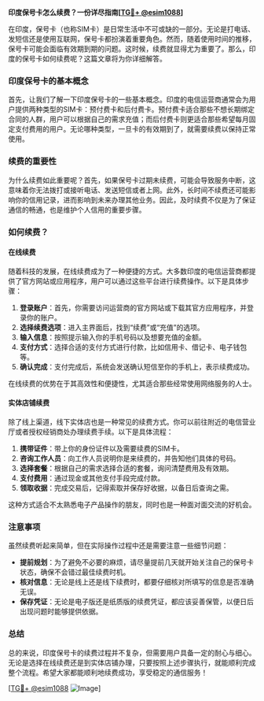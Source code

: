 **印度保号卡怎么续费？一份详尽指南[[TG💪+ @esim1088](https://t.me/s/esim1088)]**

在印度，保号卡（也称SIM卡）是日常生活中不可或缺的一部分。无论是打电话、发短信还是使用互联网，保号卡都扮演着重要角色。然而，随着使用时间的推移，保号卡可能会面临有效期到期的问题。这时候，续费就显得尤为重要了。那么，印度的保号卡如何续费呢？这篇文章将为你详细解答。

### 印度保号卡的基本概念

首先，让我们了解一下印度保号卡的一些基本概念。印度的电信运营商通常会为用户提供两种类型的SIM卡：预付费卡和后付费卡。预付费卡适合那些不想长期绑定合同的人群，用户可以根据自己的需求充值；而后付费卡则更适合那些希望每月固定支付费用的用户。无论哪种类型，一旦卡的有效期到了，就需要续费以保持正常使用。

### 续费的重要性

为什么续费如此重要呢？首先，如果保号卡过期未续费，可能会导致服务中断，这意味着你无法拨打或接听电话、发送短信或者上网。此外，长时间不续费还可能影响你的信用记录，进而影响到未来办理其他业务。因此，及时续费不仅是为了保证通信的畅通，也是维护个人信用的重要步骤。

### 如何续费？

#### 在线续费

随着科技的发展，在线续费成为了一种便捷的方式。大多数印度的电信运营商都提供了官方网站或应用程序，用户可以通过这些平台进行续费操作。以下是具体步骤：

1. **登录账户**：首先，你需要访问运营商的官方网站或下载其官方应用程序，并登录你的账户。
2. **选择续费选项**：进入主界面后，找到“续费”或“充值”的选项。
3. **输入信息**：按照提示输入你的手机号码以及想要充值的金额。
4. **支付方式**：选择合适的支付方式进行付款，比如信用卡、借记卡、电子钱包等。
5. **确认完成**：支付完成后，系统会发送确认短信至你的手机上，表示续费成功。

在线续费的优势在于其高效性和便捷性，尤其适合那些经常使用网络服务的人士。

#### 实体店铺续费

除了线上渠道，线下实体店也是一种常见的续费方式。你可以前往附近的电信营业厅或者授权经销商处办理续费手续。以下是具体流程：

1. **携带证件**：带上你的身份证件以及需要续费的SIM卡。
2. **咨询工作人员**：向工作人员说明你是来续费的，并告知他们具体的号码。
3. **选择套餐**：根据自己的需求选择合适的套餐，询问清楚费用及有效期。
4. **支付费用**：通过现金或其他支付手段完成付款。
5. **领取收据**：完成交易后，记得索取并保存好收据，以备日后查询之需。

这种方式适合不太熟悉电子产品操作的朋友，同时也是一种面对面交流的好机会。

### 注意事项

虽然续费听起来简单，但在实际操作过程中还是需要注意一些细节问题：

- **提前规划**：为了避免不必要的麻烦，请尽量提前几天就开始关注自己的保号卡状态，确保不会错过最佳续费时机。
- **核对信息**：无论是线上还是线下续费时，都要仔细核对所填写的信息是否准确无误。
- **保存凭证**：无论是电子版还是纸质版的续费凭证，都应该妥善保管，以便日后出现问题时能够提供依据。

### 总结

总的来说，印度保号卡的续费过程并不复杂，但需要用户具备一定的耐心与细心。无论是选择在线续费还是到实体店铺办理，只要按照上述步骤执行，就能顺利完成整个流程。希望大家都能顺利地续费成功，享受稳定的通信服务！

[[TG💪+ @esim1088](https://t.me/s/esim1088) ![Image](https://i.postimg.cc/4NQfJmqS/Snipaste-2025-05-13-00-14-12.png)]